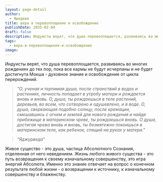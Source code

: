 ```yaml
---
layout: page-detail
author:
  - Яшодеви
title: вера в перевоплощение и освобождение
publishDate: 2025-02-04
draft: false
description: Индуисты верят, что душа перевоплощается, развиваясь во многих рождениях до тех пор, пока все кармы не будут исчерпаны и не будет достигнута Мокша - духовное знание и освобождение от цикла перерождений.
tags:
  - вера-в-перевоплощения-и-освобождение
image:
---
```

Индуисты верят, что душа перевоплощается, развиваясь во многих рождениях до тех пор, пока все кармы не будут исчерпаны и не будет достигнута Мокша - духовное знание и освобождение от цикла перерождений.

>*"О, ученая и терпимая душа, после странствий в водах и растениях, личность попадает в утробу матери и рождается вновь и вновь. О, душа, ты рождаешься в теле растений, деревьев, во всем, что сотворено и одушевлено, и в воде. О, душа, сверкающая подобно солнцу, после кремации, смешавшись с огнем и землей для нового рождения и найдя прибежище в материнском чреве, ты рождаешься вновь. О душа, достигая чрева вновь и вновь, ты безмятежно покоишься в материнском теле, как ребенок, спящий на руках у матери."*

>*"Яджурведа"*

Живое существо - это душа, частица Абсолютного Сознания, отделенная от него неведением. Жизнь любого живого существа - это путь возвращения к своему изначальному совершенству, это игра энергий Абсолюта. Именно это знание отвечает на вопрос о конечном результате любой жизни - о возвращении к источнику, к изначальному совершенству и блаженству.

